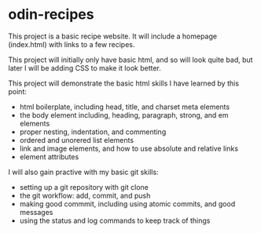# odin-recipes

This project is a basic recipe website. It will include a homepage (index.html) with links to a few recipes.

This project will initially only have basic html, and so will look quite bad, but later I will be adding CSS to make it look better.

This project will demonstrate the basic html  skills I have learned by this point:
 - html boilerplate, including head, title, and charset meta elements
 - the body element including, heading, paragraph, strong, and em elements
 - proper nesting, indentation, and commenting
 - ordered and unorered list elements
 - link and image elements, and how to use absolute and relative links
 - element attributes

 I will also gain practive with my basic git skills:
 - setting up a git repository with git clone
 - the git workflow: add, commit, and push
 - making good commmit, including using atomic commits, and good messages
 - using the status and log commands to keep track of things
